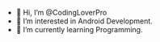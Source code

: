 - 👋 Hi, I’m @CodingLoverPro
- 👀 I’m interested in Android Development.
- 🌱 I’m currently learning Programming.

<!---
CodingLoverPro/CodingLoverPro is a ✨ special ✨ repository because its `README.md` (this file) appears on your GitHub profile.
You can click the Preview link to take a look at your changes.
--->
